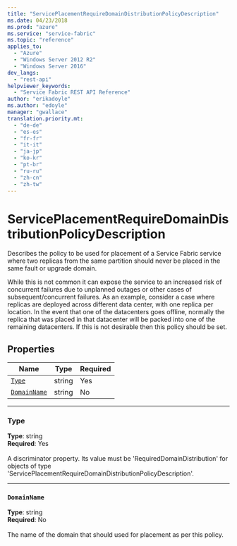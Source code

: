 ```yaml
---
title: "ServicePlacementRequireDomainDistributionPolicyDescription"
ms.date: 04/23/2018
ms.prod: "azure"
ms.service: "service-fabric"
ms.topic: "reference"
applies_to: 
  - "Azure"
  - "Windows Server 2012 R2"
  - "Windows Server 2016"
dev_langs: 
  - "rest-api"
helpviewer_keywords: 
  - "Service Fabric REST API Reference"
author: "erikadoyle"
ms.author: "edoyle"
manager: "gwallace"
translation.priority.mt: 
  - "de-de"
  - "es-es"
  - "fr-fr"
  - "it-it"
  - "ja-jp"
  - "ko-kr"
  - "pt-br"
  - "ru-ru"
  - "zh-cn"
  - "zh-tw"
---
```

# ServicePlacementRequireDomainDistributionPolicyDescription

Describes the policy to be used for placement of a Service Fabric service where two replicas from the same partition should never be placed in the same fault or upgrade domain.

While this is not common it can expose the service to an increased risk of concurrent failures due to unplanned outages or other cases of subsequent/concurrent failures. As an example, consider a case where replicas are deployed across different data center, with one replica per location. In the event that one of the datacenters goes offline, normally the replica that was placed in that datacenter will be packed into one of the remaining datacenters. If this is not desirable then this policy should be set.


## Properties
| Name | Type | Required |
| --- | --- | --- |
| [`Type`](#type) | string | Yes |
| [`DomainName`](#domainname) | string | No |

____
### Type
__Type__: string <br/>
__Required__: Yes <br/>
<br/>
A discriminator property. Its value must be 'RequiredDomainDistribution' for objects of type 'ServicePlacementRequireDomainDistributionPolicyDescription'.

____
### `DomainName`
__Type__: string <br/>
__Required__: No<br/>
<br/>
The name of the domain that should used for placement as per this policy.
